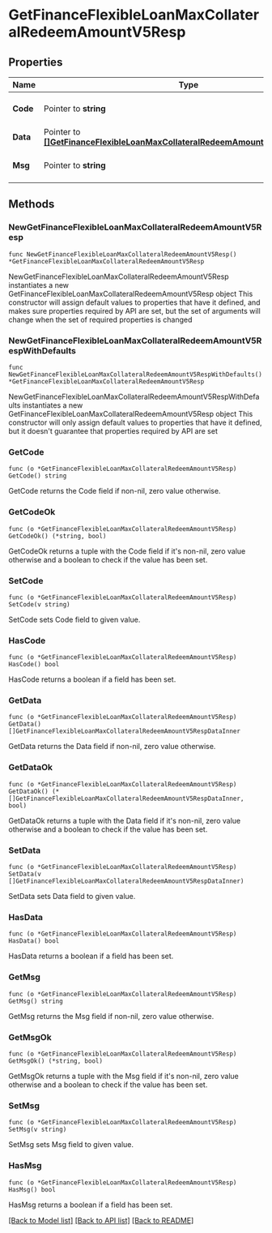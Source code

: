 # GetFinanceFlexibleLoanMaxCollateralRedeemAmountV5Resp

## Properties

Name | Type | Description | Notes
------------ | ------------- | ------------- | -------------
**Code** | Pointer to **string** |  | [optional] [default to ""]
**Data** | Pointer to [**[]GetFinanceFlexibleLoanMaxCollateralRedeemAmountV5RespDataInner**](GetFinanceFlexibleLoanMaxCollateralRedeemAmountV5RespDataInner.md) |  | [optional] 
**Msg** | Pointer to **string** |  | [optional] [default to ""]

## Methods

### NewGetFinanceFlexibleLoanMaxCollateralRedeemAmountV5Resp

`func NewGetFinanceFlexibleLoanMaxCollateralRedeemAmountV5Resp() *GetFinanceFlexibleLoanMaxCollateralRedeemAmountV5Resp`

NewGetFinanceFlexibleLoanMaxCollateralRedeemAmountV5Resp instantiates a new GetFinanceFlexibleLoanMaxCollateralRedeemAmountV5Resp object
This constructor will assign default values to properties that have it defined,
and makes sure properties required by API are set, but the set of arguments
will change when the set of required properties is changed

### NewGetFinanceFlexibleLoanMaxCollateralRedeemAmountV5RespWithDefaults

`func NewGetFinanceFlexibleLoanMaxCollateralRedeemAmountV5RespWithDefaults() *GetFinanceFlexibleLoanMaxCollateralRedeemAmountV5Resp`

NewGetFinanceFlexibleLoanMaxCollateralRedeemAmountV5RespWithDefaults instantiates a new GetFinanceFlexibleLoanMaxCollateralRedeemAmountV5Resp object
This constructor will only assign default values to properties that have it defined,
but it doesn't guarantee that properties required by API are set

### GetCode

`func (o *GetFinanceFlexibleLoanMaxCollateralRedeemAmountV5Resp) GetCode() string`

GetCode returns the Code field if non-nil, zero value otherwise.

### GetCodeOk

`func (o *GetFinanceFlexibleLoanMaxCollateralRedeemAmountV5Resp) GetCodeOk() (*string, bool)`

GetCodeOk returns a tuple with the Code field if it's non-nil, zero value otherwise
and a boolean to check if the value has been set.

### SetCode

`func (o *GetFinanceFlexibleLoanMaxCollateralRedeemAmountV5Resp) SetCode(v string)`

SetCode sets Code field to given value.

### HasCode

`func (o *GetFinanceFlexibleLoanMaxCollateralRedeemAmountV5Resp) HasCode() bool`

HasCode returns a boolean if a field has been set.

### GetData

`func (o *GetFinanceFlexibleLoanMaxCollateralRedeemAmountV5Resp) GetData() []GetFinanceFlexibleLoanMaxCollateralRedeemAmountV5RespDataInner`

GetData returns the Data field if non-nil, zero value otherwise.

### GetDataOk

`func (o *GetFinanceFlexibleLoanMaxCollateralRedeemAmountV5Resp) GetDataOk() (*[]GetFinanceFlexibleLoanMaxCollateralRedeemAmountV5RespDataInner, bool)`

GetDataOk returns a tuple with the Data field if it's non-nil, zero value otherwise
and a boolean to check if the value has been set.

### SetData

`func (o *GetFinanceFlexibleLoanMaxCollateralRedeemAmountV5Resp) SetData(v []GetFinanceFlexibleLoanMaxCollateralRedeemAmountV5RespDataInner)`

SetData sets Data field to given value.

### HasData

`func (o *GetFinanceFlexibleLoanMaxCollateralRedeemAmountV5Resp) HasData() bool`

HasData returns a boolean if a field has been set.

### GetMsg

`func (o *GetFinanceFlexibleLoanMaxCollateralRedeemAmountV5Resp) GetMsg() string`

GetMsg returns the Msg field if non-nil, zero value otherwise.

### GetMsgOk

`func (o *GetFinanceFlexibleLoanMaxCollateralRedeemAmountV5Resp) GetMsgOk() (*string, bool)`

GetMsgOk returns a tuple with the Msg field if it's non-nil, zero value otherwise
and a boolean to check if the value has been set.

### SetMsg

`func (o *GetFinanceFlexibleLoanMaxCollateralRedeemAmountV5Resp) SetMsg(v string)`

SetMsg sets Msg field to given value.

### HasMsg

`func (o *GetFinanceFlexibleLoanMaxCollateralRedeemAmountV5Resp) HasMsg() bool`

HasMsg returns a boolean if a field has been set.


[[Back to Model list]](../README.md#documentation-for-models) [[Back to API list]](../README.md#documentation-for-api-endpoints) [[Back to README]](../README.md)


